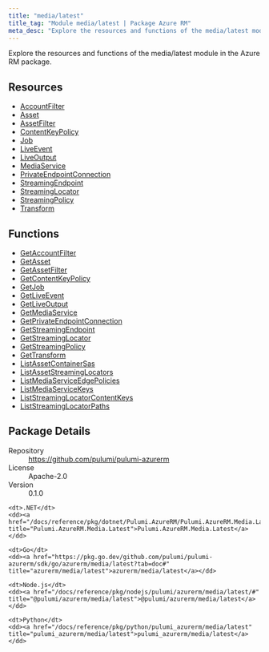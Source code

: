 ```yaml
---
title: "media/latest"
title_tag: "Module media/latest | Package Azure RM"
meta_desc: "Explore the resources and functions of the media/latest module in the Azure RM package."
---
```


<!-- WARNING: this file was generated by Pulumi Docs Generator. -->
<!-- Do not edit by hand unless you're certain you know what you are doing! -->

Explore the resources and functions of the media/latest module in the Azure RM package.

<h2 id="resources">Resources</h2>
<ul class="api">
    <li><a href="accountfilter" title="AccountFilter"><span class="symbol resource"></span>AccountFilter</a></li>
    <li><a href="asset" title="Asset"><span class="symbol resource"></span>Asset</a></li>
    <li><a href="assetfilter" title="AssetFilter"><span class="symbol resource"></span>AssetFilter</a></li>
    <li><a href="contentkeypolicy" title="ContentKeyPolicy"><span class="symbol resource"></span>ContentKeyPolicy</a></li>
    <li><a href="job" title="Job"><span class="symbol resource"></span>Job</a></li>
    <li><a href="liveevent" title="LiveEvent"><span class="symbol resource"></span>LiveEvent</a></li>
    <li><a href="liveoutput" title="LiveOutput"><span class="symbol resource"></span>LiveOutput</a></li>
    <li><a href="mediaservice" title="MediaService"><span class="symbol resource"></span>MediaService</a></li>
    <li><a href="privateendpointconnection" title="PrivateEndpointConnection"><span class="symbol resource"></span>PrivateEndpointConnection</a></li>
    <li><a href="streamingendpoint" title="StreamingEndpoint"><span class="symbol resource"></span>StreamingEndpoint</a></li>
    <li><a href="streaminglocator" title="StreamingLocator"><span class="symbol resource"></span>StreamingLocator</a></li>
    <li><a href="streamingpolicy" title="StreamingPolicy"><span class="symbol resource"></span>StreamingPolicy</a></li>
    <li><a href="transform" title="Transform"><span class="symbol resource"></span>Transform</a></li>
</ul>

<h2 id="functions">Functions</h2>
<ul class="api">
    <li><a href="getaccountfilter" title="GetAccountFilter"><span class="symbol function"></span>GetAccountFilter</a></li>
    <li><a href="getasset" title="GetAsset"><span class="symbol function"></span>GetAsset</a></li>
    <li><a href="getassetfilter" title="GetAssetFilter"><span class="symbol function"></span>GetAssetFilter</a></li>
    <li><a href="getcontentkeypolicy" title="GetContentKeyPolicy"><span class="symbol function"></span>GetContentKeyPolicy</a></li>
    <li><a href="getjob" title="GetJob"><span class="symbol function"></span>GetJob</a></li>
    <li><a href="getliveevent" title="GetLiveEvent"><span class="symbol function"></span>GetLiveEvent</a></li>
    <li><a href="getliveoutput" title="GetLiveOutput"><span class="symbol function"></span>GetLiveOutput</a></li>
    <li><a href="getmediaservice" title="GetMediaService"><span class="symbol function"></span>GetMediaService</a></li>
    <li><a href="getprivateendpointconnection" title="GetPrivateEndpointConnection"><span class="symbol function"></span>GetPrivateEndpointConnection</a></li>
    <li><a href="getstreamingendpoint" title="GetStreamingEndpoint"><span class="symbol function"></span>GetStreamingEndpoint</a></li>
    <li><a href="getstreaminglocator" title="GetStreamingLocator"><span class="symbol function"></span>GetStreamingLocator</a></li>
    <li><a href="getstreamingpolicy" title="GetStreamingPolicy"><span class="symbol function"></span>GetStreamingPolicy</a></li>
    <li><a href="gettransform" title="GetTransform"><span class="symbol function"></span>GetTransform</a></li>
    <li><a href="listassetcontainersas" title="ListAssetContainerSas"><span class="symbol function"></span>ListAssetContainerSas</a></li>
    <li><a href="listassetstreaminglocators" title="ListAssetStreamingLocators"><span class="symbol function"></span>ListAssetStreamingLocators</a></li>
    <li><a href="listmediaserviceedgepolicies" title="ListMediaServiceEdgePolicies"><span class="symbol function"></span>ListMediaServiceEdgePolicies</a></li>
    <li><a href="listmediaservicekeys" title="ListMediaServiceKeys"><span class="symbol function"></span>ListMediaServiceKeys</a></li>
    <li><a href="liststreaminglocatorcontentkeys" title="ListStreamingLocatorContentKeys"><span class="symbol function"></span>ListStreamingLocatorContentKeys</a></li>
    <li><a href="liststreaminglocatorpaths" title="ListStreamingLocatorPaths"><span class="symbol function"></span>ListStreamingLocatorPaths</a></li>
</ul>

<h2 id="package-details">Package Details</h2>
<dl class="package-details">
	<dt>Repository</dt>
	<dd><a href="https://github.com/pulumi/pulumi-azurerm">https://github.com/pulumi/pulumi-azurerm</a></dd>
	<dt>License</dt>
	<dd>Apache-2.0</dd>
	<dt>Version</dt>
	<dd>0.1.0</dd>
</dl>



<dl class="tabular">

    <dt>.NET</dt>
    <dd><a href="/docs/reference/pkg/dotnet/Pulumi.AzureRM/Pulumi.AzureRM.Media.Latest.html" title="Pulumi.AzureRM.Media.Latest">Pulumi.AzureRM.Media.Latest</a></dd>

    <dt>Go</dt>
    <dd><a href="https://pkg.go.dev/github.com/pulumi/pulumi-azurerm/sdk/go/azurerm/media/latest?tab=doc#" title="azurerm/media/latest">azurerm/media/latest</a></dd>

    <dt>Node.js</dt>
    <dd><a href="/docs/reference/pkg/nodejs/pulumi/azurerm/media/latest/#" title="@pulumi/azurerm/media/latest">@pulumi/azurerm/media/latest</a></dd>

    <dt>Python</dt>
    <dd><a href="/docs/reference/pkg/python/pulumi_azurerm/media/latest" title="pulumi_azurerm/media/latest">pulumi_azurerm/media/latest</a></dd>

</dl>


